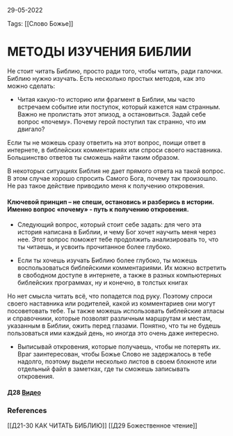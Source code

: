 29-05-2022

Tags: 
[[Слово Божье]]
# МЕТОДЫ ИЗУЧЕНИЯ БИБЛИИ
Не стоит читать Библию, просто ради того, чтобы читать, ради галочки. Библию нужно изучать. Есть несколько простых методов, как это можно сделать:

- Читая какую-то историю или фрагмент в Библии, мы часто встречаем событие или поступок, который кажется нам странным. Важно не пролистать этот эпизод, а остановиться. Задай себе вопрос «почему». Почему герой поступил так странно, что им двигало?

Если ты не можешь сразу ответить на этот вопрос, поищи ответ в интернете, в библейских комментариях или спроси своего наставника. Большинство ответов ты сможешь найти таким образом.

В некоторых ситуациях Библия не дает прямого ответа на такой вопрос. В этом случае хорошо спросить Самого Бога, почему так произошло. Не раз такое действие приводило меня к получению откровения. 

#### Ключевой принцип – не спеши, остановись и разберись в истории. Именно вопрос «почему» - путь к получению откровения.

- Следующий вопрос, который стоит себе задать: для чего эта история написана в Библии, и чему Бог хочет научить меня через нее.
Этот вопрос поможет тебе продолжить анализировать то, что ты читаешь, и усвоить прочитанное более глубоко.

- Если ты хочешь изучать Библию более глубоко, ты можешь воспользоваться библейскими комментариями. Их можно встретить в свободном доступе в интернете, а также в разных компьютерных библейских программах, ну и конечно, в толстых книгах

Но нет смысла читать всё, что попадется под руку. Поэтому спроси своего наставника или родителей, какой из комментариев они могут посоветовать тебе. Ты также можешь использовать библейские атласы и справочники, которые позволят различным маршрутам и местам, указанным в Библии, ожить перед глазами. Понятно, что ты не будешь пользоваться ими каждый день, но иногда это очень даже интересно.

- Выписывай откровения, которые получаешь, чтобы не потерять их. Враг заинтересован, чтобы Божье Слово не задержалось в тебе надолго, поэтому выдели несколько листов в своем блокноте или отдельный файл в заметках, где ты сможешь записывать откровения.
#### Д28 [Видео](https://youtu.be/gsE6Dp334og)
### References
[[Д21-30 КАК ЧИТАТЬ БИБЛИЮ]]
[[Д29 Божественное чтение]]